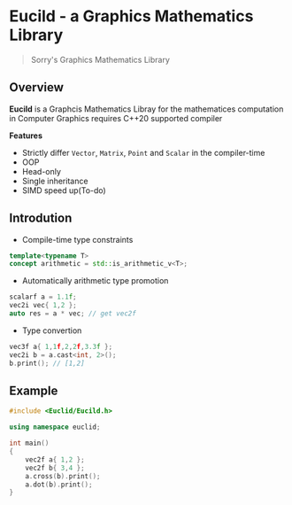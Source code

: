 # Eucild - a Graphics Mathematics Library
> Sorry's Graphics Mathematics Library

## Overview
**Eucild** is a Graphcis Mathematics Libray for the mathematices computation in Computer Graphics requires C++20 supported compiler

**Features** 
- Strictly differ `Vector`, `Matrix`, `Point` and `Scalar` in the compiler-time
- OOP
- Head-only
- Single inheritance
- SIMD speed up(To-do)

## Introdution
- Compile-time type constraints

```c++
template<typename T>
concept arithmetic = std::is_arithmetic_v<T>;
```

- Automatically arithmetic type promotion

```c++
scalarf a = 1.1f;
vec2i vec{ 1,2 };
auto res = a * vec; // get vec2f
```
- Type convertion
```c++
vec3f a{ 1,1f,2,2f,3.3f };
vec2i b = a.cast<int, 2>();
b.print(); // [1,2]
```
## Example
```c++
#include <Euclid/Eucild.h>

using namespace euclid;

int main()
{
    vec2f a{ 1,2 };
    vec2f b{ 3,4 };
    a.cross(b).print();
    a.dot(b).print();
}

